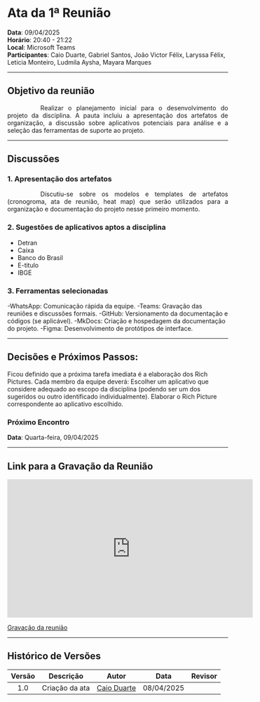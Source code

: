 # Ata da 1ª Reunião

**Data**: 09/04/2025  <br>
**Horário**: 20:40 - 21:22 <br>
**Local**: Microsoft Teams  <br>
**Participantes**: Caio Duarte, Gabriel Santos, João Victor Félix, Laryssa Félix, Leticia Monteiro, Ludmila Aysha, Mayara Marques

---
## Objetivo da reunião
<div style="text-align: justify; text-indent: 2cm;">
    Realizar o planejamento inicial para o desenvolvimento do projeto da disciplina. A pauta incluiu a apresentação dos artefatos de organização, a discussão sobre aplicativos potenciais para análise e a seleção das ferramentas de suporte ao projeto.
</div>


---
## Discussões 
### 1. Apresentação dos artefatos 
<div style="text-align: justify; text-indent: 2cm;">
Discutiu-se sobre os modelos e templates de artefatos (cronogroma, ata de reunião, heat map) que serão utilizados para a organização e documentação do projeto nesse primeiro momento.
</div>


### 2. Sugestões de aplicativos aptos a disciplina

- Detran 
- Caixa 
- Banco do Brasil
- E-titulo
- IBGE


### 3. Ferramentas selecionadas

-WhatsApp: Comunicação rápida da equipe.
-Teams: Gravação das reuniões e discussões formais.
-GitHub: Versionamento da documentação e códigos (se aplicável).
-MkDocs: Criação e hospedagem da documentação do projeto.
-Figma: Desenvolvimento de protótipos de interface.


--- 



## Decisões e Próximos Passos:
Ficou definido que a próxima tarefa imediata é a elaboração dos Rich Pictures.
Cada membro da equipe deverá:
Escolher um aplicativo que considere adequado ao escopo da disciplina (podendo ser um dos sugeridos ou outro identificado individualmente).
Elaborar o Rich Picture correspondente ao aplicativo escolhido.

### Próximo Encontro
**Data**: Quarta-feira, 09/04/2025

---

## Link para a Gravação da Reunião

<iframe width="560" height="315" src="https://www.youtube.com/embed/-gnNXkWfdu0?si=rjudYImLl-83eL1W" title="YouTube video player" frameborder="0" allow="accelerometer; autoplay; clipboard-write; encrypted-media; gyroscope; picture-in-picture; web-share" referrerpolicy="strict-origin-when-cross-origin" allowfullscreen></iframe>

[Gravação da reunião](https://youtu.be/-gnNXkWfdu0?si=yl-5sZasbmZF90vG)

---

## Histórico de Versões

| Versão |Descrição     |Autor                                       |Data    |Revisor|
|:-:     | :-:          | :-:                                        | :-:        |:-:|
|1.0     |Criação da ata|[Caio Duarte](https://github.com/caioduart3)| 08/04/2025 |   |

